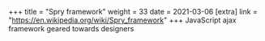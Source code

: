 +++
title = "Spry framework"
weight = 33
date = 2021-03-06
[extra]
link = "https://en.wikipedia.org/wiki/Spry_framework"
+++
JavaScript ajax framework geared towards designers

